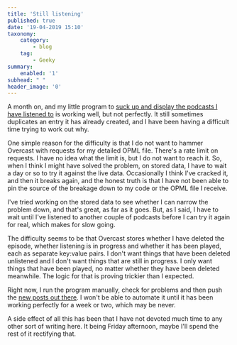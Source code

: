 ```yaml
---
title: 'Still listening'
published: true
date: '19-04-2019 15:10'
taxonomy:
    category:
        - blog
    tag:
        - Geeky
summary:
    enabled: '1'
subhead: " "
header_image: '0'
---
```


A month on, and my little program to [suck up and display the podcasts I have listened to](https://www.jeremycherfas.net/blog/sucking-up-the-podcasts-ive-listened-to) is working well, but not perfectly. It still sometimes duplicates an entry it has already created, and I have been having a difficult time trying to work out why.

One simple reason for the difficulty is that I do not want to hammer Overcast with requests for my detailed OPML file. There's a rate limit on requests. I have no idea what the limit is, but I do not want to reach it. So, when I think I might have solved the problem, on stored data, I have to wait a day or so to try it against the live data. Occasionally I think I've cracked it, and then it breaks again, and the honest truth is that I have not been able to pin the source of the breakage down to my code or the OPML file I receive.

I've tried working on the stored data to see whether I can narrow the problem down, and that's great, as far as it goes. But, as I said, I have to wait until I've listened to another couple of podcasts before I can try it again for real, which makes for slow going.

The difficulty seems to be that Overcast stores whether I have deleted the episode, whether listening is in progress and whether it has been played, each as separate key:value pairs. I don't want things that have been deleted unlistened and I don't want things that are still in progress. I only want things that have been played, no matter whether they have been deleted meanwhile. The logic for that is proving trickier than I expected.

Right now, I run the program manually, check for problems and then push the [new posts out there](https://www.jeremycherfas.net/stream). I won't be able to automate it until it has been working perfectly for a week or two, which may be never.

A side effect of all this has been that I have not devoted much time to any other sort of writing here. It being Friday afternoon, maybe I'll spend the rest of it rectifying that.
